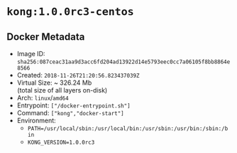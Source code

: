 # `kong:1.0.0rc3-centos`

## Docker Metadata

- Image ID: `sha256:087ceac31aa9d3acc6fd204ad13922d14e5793eec0cc7a06105f8bb8864e8566`
- Created: `2018-11-26T21:20:56.823437039Z`
- Virtual Size: ~ 326.24 Mb  
  (total size of all layers on-disk)
- Arch: `linux`/`amd64`
- Entrypoint: `["/docker-entrypoint.sh"]`
- Command: `["kong","docker-start"]`
- Environment:
  - `PATH=/usr/local/sbin:/usr/local/bin:/usr/sbin:/usr/bin:/sbin:/bin`
  - `KONG_VERSION=1.0.0rc3`
